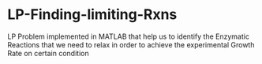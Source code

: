 # LP-Finding-limiting-Rxns
LP Problem implemented in MATLAB that help us to identify the Enzymatic Reactions that we need to relax in order to achieve the experimental Growth Rate on certain condition
